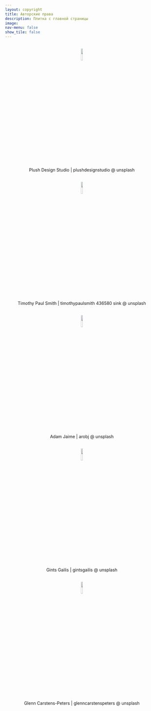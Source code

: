 ```yaml
---
layout: copyright
title: Авторские права
description: Плитка с главной страницы
image: 
nav-menu: false
show_tile: false
---
```

<br>
<center>
<a class="icon" href="https://unsplash.com/photos/q10VITrVYUM" target="_blank" rel="nofollow"><img style="width:10%;height:auto" src="{{ site.url }}/assets/images/blog.jpg"></a>
<br>
Plush Design Studio | plushdesignstudio @ unsplash
<br>
<br>

<a class="icon" href="https://unsplash.com/photos/hDa3mwCReX0" target="_blank" rel="nofollow"><img style="width:10%;height:auto" src="{{ site.url }}/assets/images/style.jpg"></a>
<br>
Timothy Paul Smith | timothypaulsmith 436580 sink @ unsplash
<br>
<br>

<a class="icon" href="https://unsplash.com/photos/YeH5EIRFCIs" target="_blank" rel="nofollow"><img style="width:10%;height:auto" src="{{ site.url }}/assets/images/diy.jpg"></a>
<br>
Adam Jaime | arobj @ unsplash
<br>
<br>

<a class="icon" href="https://unsplash.com/photos/dBxU50HxaTY" target="_blank" rel="nofollow"><img style="width:10%;height:auto" src="{{ site.url }}/assets/images/reciepe.jpg"></a>
<br>
Gints Gailis | gintsgailis @ unsplash
<br>
<br>


<a class="icon" href="https://unsplash.com/photos/RLw-UC03Gwc" target="_blank" rel="nofollow"><img style="width:10%;height:auto" src="{{ site.url }}/assets/images/survey.jpg"></a>
<br>
Glenn Carstens-Peters | glenncarstenspeters @ unsplash
<br>
</center>
